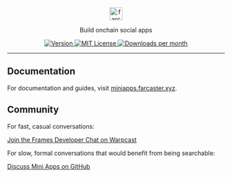 <br />

<p align="center">
  <a href="https://miniapps.farcaster.xyz">
      <picture>
        <source media="(prefers-color-scheme: dark)" srcset="https://raw.githubusercontent.com/farcasterxyz/miniapps/main/.github/gh-logo-dark.svg">
        <img alt="farcaster mini apps logo" src="https://raw.githubusercontent.com/farcasterxyz/miniapps/main/.github/gh-logo-light.svg" width="auto" height="30">
      </picture>
  </a>
</p>

<p align="center">
  Build onchain social apps
</p>

<p align="center">
  <a href="https://www.npmjs.com/package/@farcaster/frame-sdk">
    <picture>
      <source media="(prefers-color-scheme: dark)" srcset="https://img.shields.io/npm/v/@farcaster/frame-sdk?colorA=21262d&colorB=21262d">
      <img src="https://img.shields.io/npm/v/@farcaster/frame-sdk?colorA=f6f8fa&colorB=f6f8fa" alt="Version">
    </picture>
  </a>
  <a href="https://github.com/farcasterxyz/frames/blob/main/LICENSE">
    <picture>
      <source media="(prefers-color-scheme: dark)" srcset="https://img.shields.io/npm/l/@farcaster/frame-sdk?colorA=21262d&colorB=21262d">
      <img src="https://img.shields.io/npm/l/@farcaster/frame-sdk?colorA=f6f8fa&colorB=f6f8fa" alt="MIT License">
    </picture>
  </a>
  <a href="https://www.npmjs.com/package/@farcaster/frame-sdk">
    <picture>
      <source media="(prefers-color-scheme: dark)" srcset="https://img.shields.io/npm/dm/@farcaster/frame-sdk?colorA=21262d&colorB=21262d">
      <img src="https://img.shields.io/npm/dm/@farcaster/frame-sdk?colorA=f6f8fa&colorB=f6f8fa" alt="Downloads per month">
    </picture>
  </a>
</p>

---

## Documentation

For documentation and guides, visit [miniapps.farcaster.xyz](https://miniapps.farcaster.xyz).

## Community

For fast, casual conversations:

[Join the Frames Developer Chat on Warpcast](https://warpcast.com/~/group/X2P7HNc4PHTriCssYHNcmQ)

For slow, formal conversations that would benefit from being searchable:

[Discuss Mini Apps on GitHub](https://github.com/farcasterxyz/miniapps/discussions)
